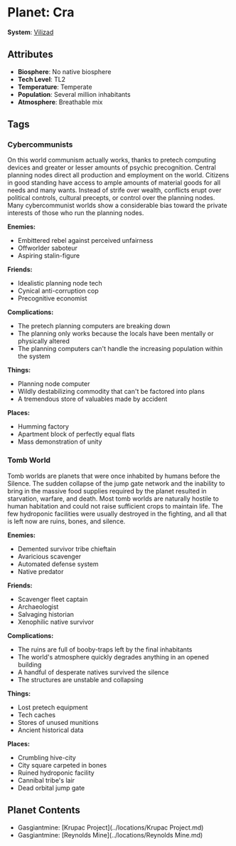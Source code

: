 # Planet: Cra

**System**: [Vilizad](../systems/Vilizad.md)

## Attributes
- **Biosphere**: No native biosphere
- **Tech Level**: TL2
- **Temperature**: Temperate
- **Population**: Several million inhabitants
- **Atmosphere**: Breathable mix

## Tags

### Cybercommunists

On this world communism actually works, thanks to pretech computing devices and greater or lesser amounts of psychic precognition. Central planning nodes direct all production and employment on the world. Citizens in good standing have access to ample amounts of material goods for all needs and many wants. Instead of strife over wealth, conflicts erupt over political controls, cultural precepts, or control over the planning nodes. Many cybercommunist worlds show a considerable bias toward the private interests of those who run the planning nodes.

**Enemies:**
- Embittered rebel against perceived unfairness
- Offworlder saboteur
- Aspiring stalin-figure

**Friends:**
- Idealistic planning node tech
- Cynical anti-corruption cop
- Precognitive economist

**Complications:**
- The pretech planning computers are breaking down
- The planning only works because the locals have been mentally or physically altered
- The planning computers can't handle the increasing population within the system

**Things:**
- Planning node computer
- Wildly destabilizing commodity that can't be factored into plans
- A tremendous store of valuables made by accident

**Places:**
- Humming factory
- Apartment block of perfectly equal flats
- Mass demonstration of unity

### Tomb World

Tomb worlds are planets that were once inhabited by humans before the Silence. The sudden collapse of the jump gate network and the inability to bring in the massive food supplies required by the planet resulted in starvation, warfare, and death. Most tomb worlds are naturally hostile to human habitation and could not raise sufficient crops to maintain life. The few hydroponic facilities were usually destroyed in the fighting, and all that is left now are ruins, bones, and silence.

**Enemies:**
- Demented survivor tribe chieftain
- Avaricious scavenger
- Automated defense system
- Native predator

**Friends:**
- Scavenger fleet captain
- Archaeologist
- Salvaging historian
- Xenophilic native survivor

**Complications:**
- The ruins are full of booby-traps left by the final inhabitants
- The world's atmosphere quickly degrades anything in an opened building
- A handful of desperate natives survived the silence
- The structures are unstable and collapsing

**Things:**
- Lost pretech equipment
- Tech caches
- Stores of unused munitions
- Ancient historical data

**Places:**
- Crumbling hive-city
- City square carpeted in bones
- Ruined hydroponic facility
- Cannibal tribe's lair
- Dead orbital jump gate
## Planet Contents
- Gasgiantmine: [Krupac Project](../locations/Krupac Project.md)
- Gasgiantmine: [Reynolds Mine](../locations/Reynolds Mine.md)

